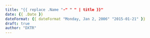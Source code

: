 ```yaml
---
title: "{{ replace .Name "-" " " | title }}"
date: {{ .Date }}
dateFormat: {{ dateFormat "Monday, Jan 2, 2006" "2015-01-21" }}
draft: true
author: "DXTR"
---
```



